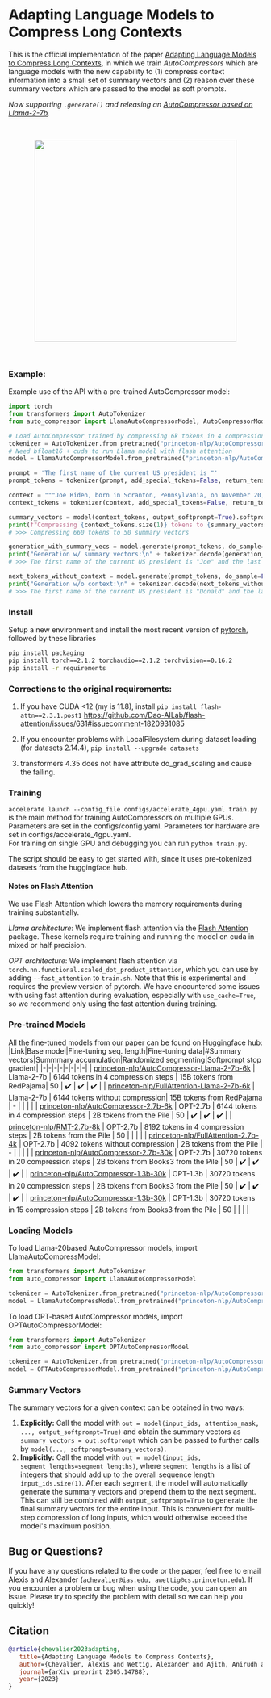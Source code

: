 # Adapting Language Models to Compress Long Contexts

This is the official implementation of the paper [Adapting Language Models to Compress Long Contexts](https://arxiv.org/abs/2305.14788), in which we train *AutoCompressors* which are language models with the new capability to (1) compress context information into a small set of summary vectors and (2) reason over these summary vectors which are passed to the model as soft prompts.

*Now supporting `.generate()` and releasing an [AutoCompressor based on Llama-2-7b](https://huggingface.co/princeton-nlp/AutoCompressor-2.7b-6k).*

<br>
<p align="center">
<img src="assets/architecture.png" width="400">
</p>
<br>

### Example:
Example use of the API with a pre-trained AutoCompressor model:
```python
import torch
from transformers import AutoTokenizer
from auto_compressor import LlamaAutoCompressorModel, AutoCompressorModel

# Load AutoCompressor trained by compressing 6k tokens in 4 compression steps
tokenizer = AutoTokenizer.from_pretrained("princeton-nlp/AutoCompressor-Llama-2-7b-6k")
# Need bfloat16 + cuda to run Llama model with flash attention
model = LlamaAutoCompressorModel.from_pretrained("princeton-nlp/AutoCompressor-Llama-2-7b-6k", torch_dtype=torch.bfloat16).eval().cuda()

prompt = 'The first name of the current US president is "'
prompt_tokens = tokenizer(prompt, add_special_tokens=False, return_tensors="pt").input_ids.cuda()

context = """Joe Biden, born in Scranton, Pennsylvania, on November 20, 1942, had a modest upbringing in a middle-class family. He attended the University of Delaware, where he double-majored in history and political science, graduating in 1965. Afterward, he earned his law degree from Syracuse University College of Law in 1968.\nBiden's early political career began in 1970 when he was elected to the New Castle County Council in Delaware. In 1972, tragedy struck when his wife Neilia and 1-year-old daughter Naomi were killed in a car accident, and his two sons, Beau and Hunter, were injured. Despite this devastating loss, Biden chose to honor his commitment and was sworn in as a senator by his sons' hospital bedsides.\nHe went on to serve as the United States Senator from Delaware for six terms, from 1973 to 2009. During his time in the Senate, Biden was involved in various committees and was particularly known for his expertise in foreign affairs, serving as the chairman of the Senate Foreign Relations Committee on multiple occasions.\nIn 2008, Joe Biden was selected as the running mate for Barack Obama, who went on to win the presidential election. As Vice President, Biden played an integral role in the Obama administration, helping to shape policies and handling issues such as economic recovery, foreign relations, and the implementation of the Affordable Care Act (ACA), commonly known as Obamacare.\nAfter completing two terms as Vice President, Joe Biden decided to run for the presidency in 2020. He secured the Democratic nomination and faced the incumbent President Donald Trump in the general election. Biden campaigned on a platform of unity, promising to heal the divisions in the country and tackle pressing issues, including the COVID-19 pandemic, climate change, racial justice, and economic inequality.\nIn the November 2020 election, Biden emerged victorious, and on January 20, 2021, he was inaugurated as the 46th President of the United States. At the age of 78, Biden became the oldest person to assume the presidency in American history.\nAs President, Joe Biden has worked to implement his agenda, focusing on various initiatives, such as infrastructure investment, climate action, immigration reform, and expanding access to healthcare. He has emphasized the importance of diplomacy in international relations and has sought to rebuild alliances with global partners.\nThroughout his long career in public service, Joe Biden has been recognized for his commitment to bipartisanship, empathy, and his dedication to working-class issues. He continues to navigate the challenges facing the nation, striving to bring the country together and create positive change for all Americans."""
context_tokens = tokenizer(context, add_special_tokens=False, return_tensors="pt").input_ids.cuda()

summary_vectors = model(context_tokens, output_softprompt=True).softprompt
print(f"Compressing {context_tokens.size(1)} tokens to {summary_vectors.size(1)} summary vectors")
# >>> Compressing 660 tokens to 50 summary vectors

generation_with_summary_vecs = model.generate(prompt_tokens, do_sample=False, softprompt=summary_vectors, max_new_tokens=12)[0]
print("Generation w/ summary vectors:\n" + tokenizer.decode(generation_with_summary_vecs))
# >>> The first name of the current US president is "Joe" and the last name is "Biden".

next_tokens_without_context = model.generate(prompt_tokens, do_sample=False, max_new_tokens=11)[0]
print("Generation w/o context:\n" + tokenizer.decode(next_tokens_without_context))
# >>> The first name of the current US president is "Donald" and the last name is "Trump".
```

### Install
Setup a new environment and install the most recent version of [pytorch](https://pytorch.org/),
followed by these libraries
```bash
pip install packaging
pip install torch==2.1.2 torchaudio==2.1.2 torchvision==0.16.2
pip install -r requirements
```

### Corrections to the original requirements:
1. If you have CUDA <12 (my is 11.8), install
``` pip install flash-attn==2.3.1.post1 ```
https://github.com/Dao-AILab/flash-attention/issues/631#issuecomment-1820931085

2. If you encounter problems with LocalFilesystem during dataset loading (for datasets 2.14.4),
``` pip install --upgrade datasets ```
3. transformers 4.35 does not have attribute do_grad_scaling and cause the falling.

### Training
`accelerate launch --config_file configs/accelerate_4gpu.yaml train.py` is the main method for training AutoCompressors on multiple GPUs.
Parameters are set in the configs/config.yaml. Parameters for hardware are set in configs/accelerate_4gpu.yaml.  
For training on single GPU and debugging you can run `python train.py`.

The script should be easy to get started with, since it uses pre-tokenized datasets from the huggingface hub.  

#### Notes on Flash Attention
We use Flash Attention which lowers the memory requirements during training substantially.

*Llama architecture*: We implement flash attention via the [Flash Attention](https://github.com/Dao-AILab/flash-attention) package. These kernels require training and running the model on cuda in mixed or half precision.

*OPT architecture*: We implement flash attention via `torch.nn.functional.scaled_dot_product_attention`, which you can use by adding `--fast_attention` to `train.sh`. Note that this is experimental and requires the preview version of pytorch. We have encountered some issues with using fast attention during evaluation, especially with `use_cache=True`, so we recommend only using the fast attention during training.

### Pre-trained Models
All the fine-tuned models from our paper can be found on Huggingface hub:
|Link|Base model|Fine-tuning seq. length|Fine-tuning data|#Summary vectors|Summmary accumulation|Randomized segmenting|Softprompt stop gradient|
|-|-|-|-|-|-|-|-|
| [princeton-nlp/AutoCompressor-Llama-2-7b-6k](https://huggingface.co/princeton-nlp/AutoCompressor-Llama-2-7b-6k) | Llama-2-7b | 6144 tokens in 4 compression steps | 15B tokens from RedPajama| 50 |  ✔️ |  ✔️  |  ✔️ |
| [princeton-nlp/FullAttention-Llama-2-7b-6k](https://huggingface.co/princeton-nlp/FullAttention-Llama-2-7b-6k) | Llama-2-7b | 6144 tokens without compression| 15B tokens from RedPajama | - | | | |
| [princeton-nlp/AutoCompressor-2.7b-6k](https://huggingface.co/princeton-nlp/AutoCompressor-2.7b-6k) | OPT-2.7b | 6144 tokens in 4 compression steps | 2B tokens from the Pile | 50 | ✔️ | ✔️ | ✔️ |
| [princeton-nlp/RMT-2.7b-8k](https://huggingface.co/princeton-nlp/RMT-2.7b-8k) | OPT-2.7b | 8192 tokens in 4 compression steps | 2B tokens from the Pile | 50 | | | |
| [princeton-nlp/FullAttention-2.7b-4k](https://huggingface.co/princeton-nlp/FullAttention-2.7b-4k) | OPT-2.7b | 4092 tokens without compression | 2B tokens from the Pile | - | | | |
| [princeton-nlp/AutoCompressor-2.7b-30k](https://huggingface.co/princeton-nlp/AutoCompressor-2.7b-30k) | OPT-2.7b | 30720 tokens in 20 compression steps | 2B tokens from Books3 from the Pile | 50 | ✔️ | ✔️ | ✔️ |
| [princeton-nlp/AutoCompressor-1.3b-30k](https://huggingface.co/princeton-nlp/AutoCompressor-1.3b-30k) | OPT-1.3b | 30720 tokens in 20 compression steps | 2B tokens from Books3 from the Pile | 50 | ✔️ | ✔️ | ✔️ |
| [princeton-nlp/AutoCompressor-1.3b-30k](https://huggingface.co/princeton-nlp/RMT-1.3b-30k) | OPT-1.3b | 30720 tokens in 15 compression steps | 2B tokens from Books3 from the Pile | 50 | | | |

### Loading Models

To load Llama-20based AutoCompressor models, import LlamaAutoCompressModel:
```python
from transformers import AutoTokenizer
from auto_compressor import LlamaAutoCompressorModel

tokenizer = AutoTokenizer.from_pretrained("princeton-nlp/AutoCompressor-Llama-2-7b-6k")
model = LlamaAutoCompressModel.from_pretrained("princeton-nlp/AutoCompressor-Llama-2-7b-6k")
```

To load OPT-based AutoCompressor models, import OPTAutoCompressorModel:
```python
from transformers import AutoTokenizer
from auto_compressor import OPTAutoCompressorModel

tokenizer = AutoTokenizer.from_pretrained("princeton-nlp/AutoCompressor-2.7b-6k")
model = OPTAutoCompressorModel.from_pretrained("princeton-nlp/AutoCompressor-2.7b-6k")
```

### Summary Vectors

The summary vectors for a given context can be obtained in two ways:
1. **Explicitly:** Call the model with `out = model(input_ids, attention_mask, ..., output_softprompt=True)` and obtain the summary vectors as `summary_vectors = out.softprompt` which can be passed to further calls by `model(..., softprompt=sumary_vectors)`.
2. **Implicitly:** Call the model with `out = model(input_ids, segment_lengths=segment_lengths)`, where `segment_lengths` is a list of integers that should add up to the overall sequence length `input_ids.size(1)`. After each segment, the model will automatically generate the summary vectors and prepend them to the next segment. This can still be combined with `output_softprompt=True` to generate the final summary vectors for the entire input. This is convenient for multi-step compression of long inputs, which would otherwise exceed the model's maximum position.

## Bug or Questions?
If you have any questions related to the code or the paper, feel free to email
Alexis and Alexander (`achevalier@ias.edu, awettig@cs.princeton.edu`).
If you encounter a problem or bug when using the code, you can open an issue.
Please try to specify the problem with detail so we can help you quickly!

## Citation
```bibtex
@article{chevalier2023adapting,
   title={Adapting Language Models to Compress Contexts},
   author={Chevalier, Alexis and Wettig, Alexander and Ajith, Anirudh and Chen, Danqi},
   journal={arXiv preprint 2305.14788},
   year={2023}
}
```
